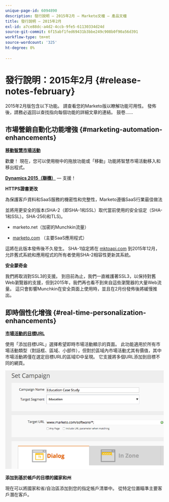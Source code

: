 ```yaml
---
unique-page-id: 6094890
description: 發行說明 — 2015年2月 — Marketo文檔 — 產品文檔
title: 發行說明 — 2015年2月
exl-id: a7ce88dc-a4d2-4ccb-9fe5-61130334d24d
source-git-commit: 6f15abf1fed69431b3bbe249c908b0f90a56d391
workflow-type: tm+mt
source-wordcount: '325'
ht-degree: 0%

---
```


# 發行說明：2015年2月 {#release-notes-february}

2015年2月版包含以下功能。 請查看您的Marketo版以瞭解功能可用性。 發佈後，請務必返回以查找指向每個功能的詳細文章的連結。 鼓卷……

## 市場營銷自動化功能增強 {#marketing-automation-enhancements}

**[移動智慧市場活動](/help/marketo/product-docs/core-marketo-concepts/smart-campaigns/using-smart-campaigns/move-a-smart-campaign.md)**

歡慶！ 現在，您可以使用樹中的拖放功能或「移動」功能將智慧市場活動移入和移出程式。

**[Dynamics 2015（聯機）](https://docs.marketo.com/display/docs/microsoft+dynamics+2013+on-premises)**  — 支援！

**HTTPS證書更改**

為保護客戶資料和SaaS服務的機密性和完整性，Marketo遵循SaaS行業最佳做法

並將用更安全的版本(SHA-2（即SHA-1和SSL）取代當前使用的安全協定（SHA-1和SSL）。SHA-256)和TLS)。

* marketo.net（加密的Munchkin流量）

* [marketo.com](https://marketo.com) （主要SaaS應用程式）

這將在此版本發佈後不久發生。 SHA-1協定將在 [mktoapi.com](https://mktoapi.com) 到2015年12月，允許舊式系統和應用程式的所有者使用SHA-2相容性更新其系統。

**安全蒙奇金**

我們將取消對SSL3的支援。 到目前為止，我們一直維護著SSL3，以保持對舊Web瀏覽器的支援，但到2015年，我們再也看不到來自這些瀏覽器的大量Web流量。 這只會影響Munchkin在安全頁面上使用時，並且在2月份發佈後將緩慢推出。

## 即時個性化增強 {#real-time-personalization-enhancements}

**[市場活動的目標URL](/help/marketo/product-docs/web-personalization/working-with-web-campaigns/adding-a-target-url-to-a-web-campaign.md)**

使用「添加目標URL」選擇希望即時市場活動顯示的頁面。 此功能適用於所有市場活動類型（對話框、區域、小部件），但對於區域內市場活動尤其有價值，其中市場活動將僅在選定目標URL的區域ID中呈現。 它支援將多個URL添加到目標不同的網頁。

![](assets/image2015-2-19-11-3a0-3a30.png)

**添加到基於帳戶的目標的國家和州**

現在可以將國家和省/自治區添加到您的指定帳戶清單中。 從特定位置瞄準主要客戶潛在客戶。
